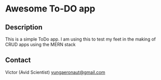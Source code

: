 # Awesome To-DO app

## Description
This is a simple ToDo app. I am using this to test my feet in the making of CRUD apps using the MERN stack

## Contact
Victor (Avid Scientist)
yungaeronaut@gmail.com